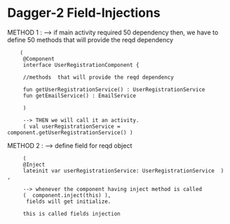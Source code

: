 # Dagger-2 Field-Injections

 METHOD 1 :
        --> if main activity required 50 dependency then,
         we have to define 50 methods  that will provide the reqd dependency
        
        (
         @Component
         interface UserRegistrationComponent {

         //methods  that will provide the reqd dependency

         fun getUserRegistrationService() : UserRegistrationService
         fun getEmailService() : EmailService 
         
         )

         --> THEN we will call it an activity.
         ( val userRegistrationService = component.getUserRegistrationService() )
         
         
  
METHOD 2 :
         --> define field for reqd object
         
         ( 
         @Inject
         lateinit var userRegistrationService: UserRegistrationService  ) ,

         --> whenever the component having inject method is called
         (  component.inject(this) ),
          fields will get initialize.

         this is called fields injection
 
